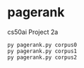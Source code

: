 # pagerank
 cs50ai Project 2a
 
```
py pagerank.py corpus0
py pagerank.py corpus1
py pagerank.py corpus2
```